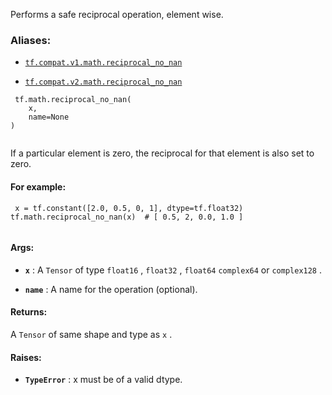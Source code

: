 Performs a safe reciprocal operation, element wise.



### Aliases:

- [ `tf.compat.v1.math.reciprocal_no_nan` ](/api_docs/python/tf/math/reciprocal_no_nan)

- [ `tf.compat.v2.math.reciprocal_no_nan` ](/api_docs/python/tf/math/reciprocal_no_nan)



```
 tf.math.reciprocal_no_nan(
    x,
    name=None
)
 
```

If a particular element is zero, the reciprocal for that element is
also set to zero.



#### For example:


```
 x = tf.constant([2.0, 0.5, 0, 1], dtype=tf.float32)
tf.math.reciprocal_no_nan(x)  # [ 0.5, 2, 0.0, 1.0 ]
 
```



#### Args:

- **`x`** : A  `Tensor`  of type  `float16` ,  `float32` ,  `float64`   `complex64`  or
 `complex128` .

- **`name`** : A name for the operation (optional).



#### Returns:
A  `Tensor`  of same shape and type as  `x` .



#### Raises:

- **`TypeError`** : x must be of a valid dtype.

